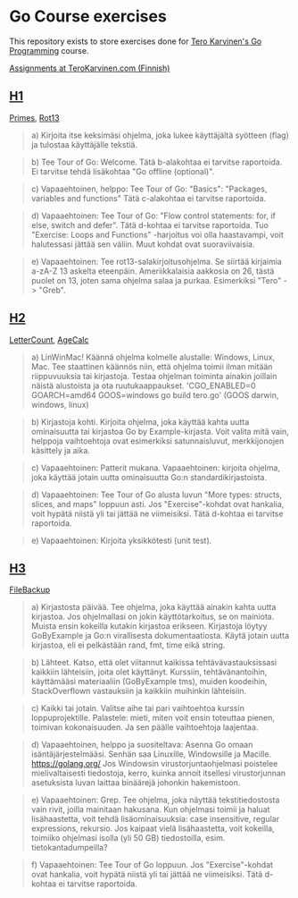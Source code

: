 # Go Course exercises
This repository exists to store exercises done for [Tero Karvinen's Go Programming](http://terokarvinen.com/2020/go-programming-course-2020-w22/) course.

[Assignments at TeroKarvinen.com (Finnish)](http://terokarvinen.com/2020/go-programming-course-2020-w22/#laksyt)

## [H1](H1/)

[Primes](H1/Primes/program.go), [Rot13](H1/Rot13/program.go)

>a) Kirjoita itse keksimäsi ohjelma, joka lukee käyttäjältä syötteen (flag) ja tulostaa käyttäjälle tekstiä.

>b) Tee Tour of Go: Welcome. Tätä b-alakohtaa ei tarvitse raportoida. Ei tarvitse tehdä lisäkohtaa "Go offline (optional)".

>c) Vapaaehtoinen, helppo: Tee Tour of Go: "Basics": "Packages, variables and functions" Tätä c-alakohtaa ei tarvitse raportoida.

>d) Vapaaehtoinen: Tee Tour of Go: "Flow control statements: for, if else, switch and defer". Tätä d-kohtaa ei tarvitse raportoida. Tuo "Exercise: Loops and Functions" -harjoitus voi olla haastavampi, voit halutessasi jättää sen väliin. Muut kohdat ovat suoraviivaisia.

>e) Vapaaehtoinen: Tee rot13-salakirjoitusohjelma. Se siirtää kirjaimia a-zA-Z 13 askelta eteenpäin. Ameriikkalaisia aakkosia on 26, tästä puolet on 13, joten sama ohjelma salaa ja purkaa. Esimerkiksi "Tero" -> "Greb".

## [H2](H2/)

[LetterCount](H2/LetterCount/program.go), [AgeCalc](H2/AgeCalc/program.go)

>a) LinWinMac! Käännä ohjelma kolmelle alustalle: Windows, Linux, Mac. Tee staattinen käännös niin, että ohjelma toimii ilman mitään riippuvuuksia tai kirjastoja. Testaa ohjelman toiminta ainakin joillain näistä alustoista ja ota ruutukaappaukset. 'CGO_ENABLED=0 GOARCH=amd64 GOOS=windows go build tero.go' (GOOS darwin, windows, linux)

>b) Kirjastoja kohti. Kirjoita ohjelma, joka käyttää kahta uutta ominaisuutta tai kirjastoa Go by Example-kirjasta. Voit valita mitä vain, helppoja vaihtoehtoja ovat esimerkiksi satunnaisluvut, merkkijonojen käsittely ja aika.

>c) Vapaaehtoinen: Patterit mukana. Vapaaehtoinen: kirjoita ohjelma, joka käyttää jotain uutta ominaisuutta Go:n standardikirjastoista.

>d) Vapaaehtoinen: Tee Tour of Go alusta luvun "More types: structs, slices, and maps" loppuun asti. Jos "Exercise"-kohdat ovat hankalia, voit hypätä niistä yli tai jättää ne viimeisiksi. Tätä d-kohtaa ei tarvitse raportoida.

>e) Vapaaehtoinen: Kirjoita yksikkötesti (unit test).

## [H3](H3/)

[FileBackup](H3/FileBackup/program.go)

>a) Kirjastosta päivää. Tee ohjelma, joka käyttää ainakin kahta uutta kirjastoa. Jos ohjelmallasi on jokin käyttötarkoitus, se on mainiota. Muista ensin kokeilla kutakin kirjastoa erikseen. Kirjastoja löytyy GoByExample ja Go:n virallisesta dokumentaatiosta. Käytä jotain uutta kirjastoa, eli ei pelkästään rand, fmt, time eikä string.

>b) Lähteet. Katso, että olet viitannut kaikissa tehtävävastauksissasi kaikkiin lähteisiin, joita olet käyttänyt. Kurssiin, tehtävänantoihin, käyttämääsi materiaaliin (GoByExample tms), muiden koodeihin, StackOverflown vastauksiin ja kaikkiin muihinkin lähteisiin.

>c) Kaikki tai jotain. Valitse aihe tai pari vaihtoehtoa kurssin loppuprojektille. Palastele: mieti, miten voit ensin toteuttaa pienen, toimivan kokonaisuuden. Ja sen päälle vaihtoehtoja laajentaa.

>d) Vapaaehtoinen, helppo ja suositeltava: Asenna Go omaan isäntäjärjestelmääsi. Senhän saa Linuxille, Windowsille ja Macille. https://golang.org/ Jos Windowsin virustorjuntaohjelmasi poistelee mielivaltaisesti tiedostoja, kerro, kuinka annoit itsellesi virustorjunnan asetuksista luvan laittaa binäärejä johonkin hakemistoon.

>e) Vapaaehtoinen: Grep. Tee ohjelma, joka näyttää tekstitiedostosta vain rivit, joilla mainitaan hakusana. Kun ohjelmasi toimii ja haluat lisähaastetta, voit tehdä lisäominaisuuksia: case insensitive, regular expressions, rekursio. Jos kaipaat vielä lisähaastetta, voit kokeilla, toimiiko ohjelmasi isolla (yli 50 GB) tiedostoilla, esim. tietokantadumpeilla?

>f) Vapaaehtoinen: Tee Tour of Go loppuun. Jos "Exercise"-kohdat ovat hankalia, voit hypätä niistä yli tai jättää ne viimeisiksi. Tätä d-kohtaa ei tarvitse raportoida.
